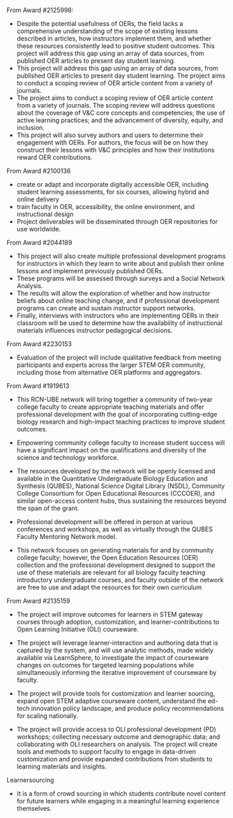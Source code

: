 From Award #2125998:

- Despite the potential usefulness of OERs, the field lacks a comprehensive understanding of the scope of existing lessons described in articles, how instructors implement them, and whether these resources consistently lead to positive student outcomes. This project will address this gap using an array of data sources, from published OER articles to present day student learning.
- This project will address this gap using an array of data sources, from published OER articles to present day student learning. The project aims to conduct a scoping review of OER article content from a variety of journals.
- The project aims to conduct a scoping review of OER article content from a variety of journals. The scoping review will address questions about the coverage of V\&C core concepts and competencies; the use of active learning practices; and the advancement of diversity, equity, and inclusion.
- This project will also survey authors and users to determine their engagement with OERs. For authors, the focus will be on how they construct their lessons with V&C principles and how their institutions reward OER contributions.

From Award #2100136

- create or adapt and incorporate digitally accessible OER, including student learning assessments, for six courses, allowing hybrid and online delivery
- train faculty in OER, accessibility, the online environment, and instructional design
- Project deliverables will be disseminated through OER repositories for use worldwide.

From Award #2044189

- This project will also create multiple professional development programs for instructors in which they learn to write about and publish their online lessons and implement previously published OERs.
- These programs will be assessed through surveys and a Social Network Analysis.
- The results will allow the exploration of whether and how instructor beliefs about online teaching change, and if professional development programs can create and sustain instructor support networks.
- Finally, interviews with instructors who are implementing OERs in their classroom will be used to determine how the availability of instructional materials influences instructor pedagogical decisions.

From Award #2230153

- Evaluation of the project will include qualitative feedback from meeting participants and experts across the larger STEM OER community, including those from alternative OER platforms and aggregators.

From Award #1919613

- This RCN-UBE network will bring together a community of two-year college faculty to create appropriate teaching materials and offer professional development with the goal of incorporating cutting-edge biology research and high-impact teaching practices to improve student outcomes.

- Empowering community college faculty to increase student success will have a significant impact on the qualifications and diversity of the science and technology workforce.

- The resources developed by the network will be openly licensed and available in the Quantitative Undergraduate Biology Education and Synthesis (QUBES), National Science Digital Library (NSDL), Community College Consortium for Open Educational Resources (CCCOER), and similar open-access content hubs, thus sustaining the resources beyond the span of the grant.

- Professional development will be offered in person at various conferences and workshops, as well as virtually through the QUBES Faculty Mentoring Network model.

- This network focuses on generating materials for and by community college faculty; however, the Open Education Resources (OER) collection and the professional development designed to support the use of these materials are relevant for all biology faculty teaching introductory undergraduate courses, and faculty outside of the network are free to use and adapt the resources for their own curriculum

From Award #2135159

- The project will improve outcomes for learners in STEM gateway courses through adoption, customization, and learner-contributions to Open Learning Initiative (OLI) courseware.

- The project will leverage learner-interaction and authoring data that is captured by the system, and will use analytic methods, made widely available via LearnSphere, to investigate the impact of courseware changes on outcomes for targeted learning populations while simultaneously informing the iterative improvement of courseware by faculty.

- The project will provide tools for customization and learner sourcing, expand open STEM adaptive courseware content, understand the ed-tech innovation policy landscape, and produce policy recommendations for scaling nationally.

- The project will provide access to OLI professional development (PD) workshops; collecting necessary outcome and demographic data; and collaborating with OLI researchers on analysis. The project will create tools and methods to support faculty to engage in data-driven customization and provide expanded contributions from students to learning materials and insights.

Learnersourcing

- It is a form of crowd sourcing in which students contribute novel content for future learners while engaging in a meaningful learning experience themselves.
